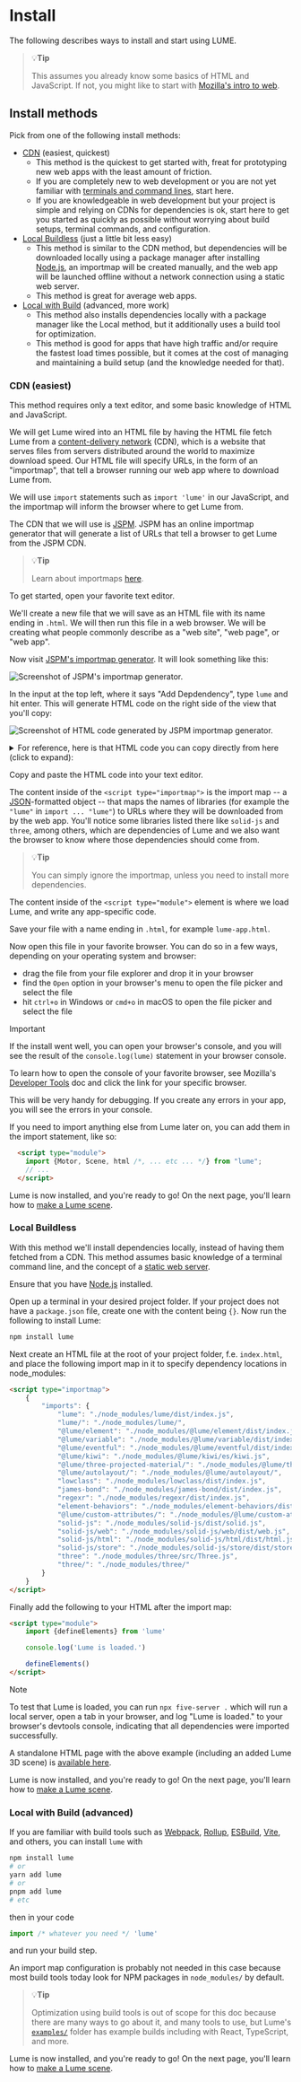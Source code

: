 # Install

The following describes ways to install and start using LUME.

> :bulb:**Tip**
>
> This assumes you already know some basics of HTML and JavaScript. If not, you
> might like to start with [Mozilla's intro to
> web](https://developer.mozilla.org/en-US/docs/Learn/Getting_started_with_the_web).

## Install methods

Pick from one of the following install methods:

- [CDN](#cdn-easiest) (easiest, quickest)
  - This method is the quickest to get started with, freat for prototyping new
    web apps with the least amount of friction.
  - If you are completely new to web development or you are not yet familiar
    with [terminals and command
    lines](https://www.davidbaumgold.com/tutorials/command-line/), start here.
  - If you are knowledgeable in web development but your project is simple and
    relying on CDNs for dependencies is ok, start here to get you started as
    quickly as possible without worrying about build setups, terminal commands,
    and configuration.
- [Local Buildless](#local-buildless) (just a little bit less easy)
  - This method is similar to the CDN method, but dependencies will be
    downloaded locally using a package manager after installing
    [Node.js](https://nodejs.org/), an importmap will be created manually, and the
    web app will be launched offline without a network connection using a static
    web server.
  - This method is great for average web apps.
- [Local with Build](#local-with-build-advanced) (advanced, more work)
  - This method also installs dependencies locally with a package manager like
    the Local method, but it additionally uses a build tool for optimization.
  - This method is good for apps that have high traffic and/or require the
    fastest load times possible, but it comes at the cost of managing and
    maintaining a build setup (and the knowledge needed for that).

### CDN (easiest)

This method requires only a text editor, and some basic knowledge of HTML and
JavaScript.

We will get Lume wired into an HTML file by having the HTML file
fetch Lume from a [content-delivery
network](https://www.herocreative.com/dummys-guide-content-delivery-networks/)
(CDN), which is a website that serves files from servers distributed around the
world to maximize download speed. Our HTML file will specify URLs, in the form
of an "importmap", that tell a browser running our web app where to download
Lume from.

We will use `import` statements such as `import 'lume'` in our JavaScript, and
the importmap will inform the browser where to get Lume from.

The CDN that we will use is [JSPM](https://jspm.org). JSPM has an online
importmap generator that will generate a list of URLs that tell a browser to get
Lume from the JSPM CDN.

> :bulb:**Tip**
>
> Learn about importmaps [here](https://developer.mozilla.org/en-US/docs/Web/HTML/Element/script/type/importmap).

To get started, open your favorite text editor.

We'll create a new file that we will save as an HTML file with its name
ending in `.html`. We will then run this file in a web browser. We will be
creating what people commonly describe as a "web site", "web page", or "web
app".

Now visit [JSPM's importmap generator](https://generator.jspm.io). It will look something like this:

![Screenshot of JSPM's importmap generator.](jspm-importmap-generator.png)

In the input at the top left, where it says "Add Depdendency", type `lume` and
hit enter. This will generate HTML code on the right side of the view that you'll copy:

![Screenshot of HTML code generated by JSPM importmap generator.](jspm-generated-importmap.png)

<details><summary><span style="cursor: pointer;">For reference, here is that HTML code you can copy directly from here (click to expand):</span></summary>

<!-- prettier-ignore -->
```html
<!doctype html>
<html>
<head>
  <meta charset="utf-8">
  <title>Untitled</title>
  <meta name="viewport" content="width=device-width, initial-scale=1">
</head>
<body>
  <!--
    JSPM Generator Import Map
    Edit URL: https://generator.jspm.io/#U2VhYGBkDM0rySzJSU1hyCnNTXUw0DPWM9BNzCnISNQzsgAAoYq6VyIA
  -->
   <script type="importmap">
  {
    "imports": {
      "lume": "https://ga.jspm.io/npm:lume@0.3.0-alpha.28/dist/index.js"
    },
    "scopes": {
      "https://ga.jspm.io/": {
        "@lume/autolayout": "https://ga.jspm.io/npm:@lume/autolayout@0.10.1/dist/AutoLayout.js",
        "@lume/custom-attributes/dist/index.js": "https://ga.jspm.io/npm:@lume/custom-attributes@0.2.1/dist/index.js",
        "@lume/element": "https://ga.jspm.io/npm:@lume/element@0.10.1/dist/index.js",
        "@lume/eventful": "https://ga.jspm.io/npm:@lume/eventful@0.3.0/dist/index.js",
        "@lume/kiwi": "https://ga.jspm.io/npm:@lume/kiwi@0.4.1/dist/kiwi.js",
        "@lume/three-projected-material/dist/ProjectedMaterial.js": "https://ga.jspm.io/npm:@lume/three-projected-material@0.3.1/dist/ProjectedMaterial.js",
        "@lume/variable": "https://ga.jspm.io/npm:@lume/variable@0.10.1/dist/index.js",
        "element-behaviors": "https://ga.jspm.io/npm:element-behaviors@5.0.1/dist/index.js",
        "james-bond": "https://ga.jspm.io/npm:james-bond@0.7.0/dist/index.js",
        "lowclass": "https://ga.jspm.io/npm:lowclass@6.0.0/dist/index.js",
        "regexr": "https://ga.jspm.io/npm:regexr@2.0.2/dist/index.js",
        "solid-js": "https://ga.jspm.io/npm:solid-js@1.4.8/dist/dev.js",
        "solid-js/html": "https://ga.jspm.io/npm:solid-js@1.4.8/html/dist/html.js",
        "solid-js/store": "https://ga.jspm.io/npm:solid-js@1.4.8/store/dist/dev.js",
        "solid-js/web": "https://ga.jspm.io/npm:solid-js@1.4.8/web/dist/dev.js",
        "three": "https://ga.jspm.io/npm:three@0.157.0/build/three.module.js",
        "three/": "https://ga.jspm.io/npm:three@0.157.0/"
      }
    }
  }
  </script>

  <!-- ES Module Shims: Import maps polyfill for older browsers without import maps support (eg Safari 16.3) -->
  <script async src="https://ga.jspm.io/npm:es-module-shims@1.8.0/dist/es-module-shims.js" crossorigin="anonymous"></script>

  <script type="module">
    import * as lume from "lume";

    // Write main module code here, or as a separate file with a "src" attribute on the module script.
    console.log(lume);
  </script>
</body>
</html>
```

</details>

Copy and paste the HTML code into your text editor.

The content inside of the `<script type="importmap">` is the import map -- a
[JSON](https://developer.mozilla.org/en-US/docs/Glossary/JSON)-formatted object
-- that maps the names of libraries (for example the `"lume"` in `import ...
"lume"`) to URLs where they will be downloaded from by the web app. You'll
notice some libraries listed there like `solid-js` and `three`, among others,
which are dependencies of Lume and we also want the browser to know where those
dependencies should come from.

> :bulb:**Tip**
>
> You can simply ignore the importmap, unless you need to install more
> dependencies.

The content inside of the `<script type="module">` element is where we load
Lume, and write any app-specific code.

Save your file with a name ending in `.html`, for example `lume-app.html`.

Now open this file in your favorite browser. You can do so in a few ways,
depending on your operating system and browser:

- drag the file from your file explorer and drop it in your browser
- find the `Open` option in your browser's menu to open the file picker and select the file
- hit `ctrl+o` in Windows or `cmd+o` in macOS to open the file picker and select the file

> [!Important]
> If the install went well, you can open your browser's console, and you will see the
> result of the `console.log(lume)` statement in your browser console.
>
> To learn how to open the console of your favorite browser, see Mozilla's
> [Developer
> Tools](https://developer.mozilla.org/en-US/docs/Glossary/Developer_Tools) doc
> and click the link for your specific browser.
>
> This will be very handy for debugging. If you create any errors in your app,
> you will see the errors in your console.

If you need to import anything else from Lume later on, you can add them in the import statement, like so:

<!-- prettier-ignore -->
```html
  <script type="module">
    import {Motor, Scene, html /*, ... etc ... */} from "lume";
    // ...
  </script>
```

Lume is now installed, and you're ready to go! On the next page, you'll learn
how to [make a Lume scene](../making-a-scene.md).

### Local Buildless

With this method we'll install dependencies locally, instead of having them
fetched from a CDN. This method assumes basic knowledge of a terminal command
line, and the concept of a [static web
server](https://developer.mozilla.org/en-US/docs/Learn/Common_questions/Web_mechanics/What_is_a_web_server).

Ensure that you have [Node.js](https://nodejs.org/) installed.

Open up a terminal in your desired project folder. If your project does not have
a `package.json` file, create one with the content being `{}`. Now run the
following to install Lume:

```sh
npm install lume
```

Next create an HTML file at the root of your project folder, f.e. `index.html`,
and place the following import map in it to specify dependency locations in
node_modules:

```html
<script type="importmap">
	{
		"imports": {
			"lume": "./node_modules/lume/dist/index.js",
			"lume/": "./node_modules/lume/",
			"@lume/element": "./node_modules/@lume/element/dist/index.js",
			"@lume/variable": "./node_modules/@lume/variable/dist/index.js",
			"@lume/eventful": "./node_modules/@lume/eventful/dist/index.js",
			"@lume/kiwi": "./node_modules/@lume/kiwi/es/kiwi.js",
			"@lume/three-projected-material/": "./node_modules/@lume/three-projected-material/",
			"@lume/autolayout/": "./node_modules/@lume/autolayout/",
			"lowclass": "./node_modules/lowclass/dist/index.js",
			"james-bond": "./node_modules/james-bond/dist/index.js",
			"regexr": "./node_modules/regexr/dist/index.js",
			"element-behaviors": "./node_modules/element-behaviors/dist/index.js",
			"@lume/custom-attributes/": "./node_modules/@lume/custom-attributes/",
			"solid-js": "./node_modules/solid-js/dist/solid.js",
			"solid-js/web": "./node_modules/solid-js/web/dist/web.js",
			"solid-js/html": "./node_modules/solid-js/html/dist/html.js",
			"solid-js/store": "./node_modules/solid-js/store/dist/store.js",
			"three": "./node_modules/three/src/Three.js",
			"three/": "./node_modules/three/"
		}
	}
</script>
```

Finally add the following to your HTML after the import map:

```html
<script type="module">
	import {defineElements} from 'lume'

	console.log('Lume is loaded.')

	defineElements()
</script>
```

> [!Note]
> To test that Lume is loaded, you can run `npx five-server .` which will run a
> local server, open a tab in your browser, and log "Lume is loaded." to your browser's
> devtools console, indicating that all dependencies were imported successfully.

A standalone HTML page with the above example (including an added Lume 3D scene)
is <a class="cdn-example" href="/guide/install/cdn-install-example.html"
target="_blank">available here</a>.

Lume is now installed, and you're ready to go! On the next page, you'll learn
how to [make a Lume scene](../making-a-scene.md).

### Local with Build (advanced)

If you are familiar with build tools such as [Webpack](https://webpack.js.org/),
[Rollup](https://rollupjs.org/), [ESBuild](https://esbuild.github.io/),
[Vite](https://vitejs.dev/), and others, you can install `lume` with

```sh
npm install lume
# or
yarn add lume
# or
pnpm add lume
# etc
```

then in your code

```js
import /* whatever you need */ 'lume'
```

and run your build step.

An import map configuration is probably not needed in this case because most
build tools today look for NPM packages in `node_modules/` by default.

> :bulb:**Tip**
>
> Optimization using build tools is out of scope for this doc because there are
> many ways to go about it, and many tools to use, but Lume's
> [`examples/`](https://github.com/lume/lume/tree/develop/examples) folder has
> example builds including with React, TypeScript, and more.

Lume is now installed, and you're ready to go! On the next page, you'll learn
how to [make a Lume scene](../making-a-scene.md).
